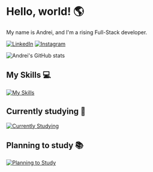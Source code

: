 # Hello, world! 🌎

My name is Andrei, and I'm a rising Full-Stack developer.

[![LinkedIn](https://img.shields.io/badge/LinkedIn-0077B5?style=for-the-badge&logo=linkedin&logoColor=white)](https://www.linkedin.com/in/andrei-da-rosa-bacin-70762b220/)
[![Instagram](https://img.shields.io/badge/Instagram-E4405F?style=for-the-badge&logo=instagram&logoColor=white)](https://www.instagram.com/dreyydk/)

![Andrei's GitHub stats](https://github-readme-stats.vercel.app/api?username=dreyydk&show_icons=true&theme=dark)

## My Skills 💻

[![My Skills](https://skillicons.dev/icons?i=html,css,js,ts,git,sass,bootstrap)](https://skillicons.dev)

## Currently studying 📖

[![Currently Studying](https://skillicons.dev/icons?i=react)](https://skillicons.dev)

## Planning to study 📚

[![Planning to Study](https://skillicons.dev/icons?i=nextjs,nodejs,mongodb)](https://skillicons.dev)
